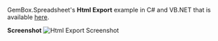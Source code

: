 GemBox.Spreadsheet's **Html Export** example in C# and VB.NET that is available [here](https://www.gemboxsoftware.com/spreadsheet/examples/c-sharp-vb-net-convert-excel-html/117).

**Screenshot**
![Html Export Screenshot](https://www.gemboxsoftware.com/Spreadsheet/Examples/Content/AdvancedFeatures/HtmlExport/HtmlExport.png)